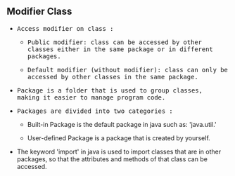 ## Modifier Class

- <samp>Access modifier on class :</samp>

     - <samp>Public modifier: class can be accessed by other classes either in the same package or in different packages.</samp>
    
     - <samp>Default modifier (without modifier): class can only be accessed by other classes in the same package.</samp>

- <samp>Package is a folder that is used to group classes, making it easier to manage program code.</samp>

- <samp>Packages are divided into two categories :</samp>

  - Built-in Package is the default package in java such as: 'java.util.'

  - User-defined Package is a package that is created by yourself.

- The keyword 'import' in java is used to import classes that are in other packages, so that the attributes and methods of that class can be accessed.
